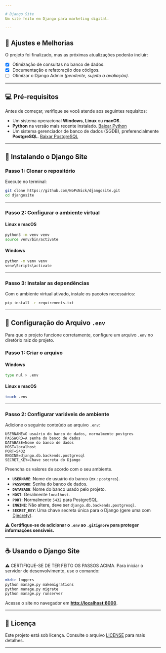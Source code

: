 ```yaml
---

# Django Site
Um site feito em Django para marketing digital.

---
```


## 🚧 **Ajustes e Melhorias**

O projeto foi finalizado, mas as próximas atualizações poderão incluir:

- [x] Otimização de consultas no banco de dados.  
- [x] Documentação e refatoração dos códigos.  
- [ ] Otimizar o Django Admin *(pendente, sujeito a avaliação).*  

---

## 💻 **Pré-requisitos**

Antes de começar, verifique se você atende aos seguintes requisitos:

- Um sistema operacional **Windows**, **Linux** ou **macOS**.
- **Python** na versão mais recente instalado. [Baixar Python](https://www.python.org/downloads/)  
- Um sistema gerenciador de banco de dados (SGDB), preferencialmente **PostgreSQL**. [Baixar PostgreSQL](https://www.postgresql.org/download/)  

---

## 🚀 **Instalando o Django Site**

### **Passo 1: Clonar o repositório**

Execute no terminal:  

```bash
git clone https://github.com/NoPsNick/djangosite.git
cd djangosite
```

---

### **Passo 2: Configurar o ambiente virtual**

#### **Linux e macOS**

```bash
python3 -m venv venv
source venv/bin/activate
```

#### **Windows**

```bash
python -m venv venv
venv\Scripts\activate
```

---

### **Passo 3: Instalar as dependências**

Com o ambiente virtual ativado, instale os pacotes necessários:  

```bash
pip install -r requirements.txt
```

---

## 🔐 **Configuração do Arquivo `.env`**

Para que o projeto funcione corretamente, configure um arquivo `.env` no diretório raiz do projeto.

### **Passo 1: Criar o arquivo**

#### **Windows**

```bash
type nul > .env
```

#### **Linux e macOS**

```bash
touch .env
```

---

### **Passo 2: Configurar variáveis de ambiente**

Adicione o seguinte conteúdo ao arquivo `.env`:

```env
USERNAME=O usuário do banco de dados, normalmente postgres
PASSWORD=A senha do banco de dados
DATABASE=Nome do banco de dados
HOST=localhost
PORT=5432
ENGINE=django.db.backends.postgresql
SECRET_KEY=Chave secreta do Django
```

Preencha os valores de acordo com o seu ambiente.

- **`USERNAME`**: Nome de usuário do banco (ex.: `postgres`).  
- **`PASSWORD`**: Senha do banco de dados.  
- **`DATABASE`**: Nome do banco usado pelo projeto.  
- **`HOST`**: Geralmente `localhost`.  
- **`PORT`**: Normalmente `5432` para PostgreSQL.  
- **`ENGINE`**: Não altere, deve ser `django.db.backends.postgresql`.  
- **`SECRET_KEY`**: Uma chave secreta única para o Django (gere uma com [Djecrety](https://djecrety.ir)).  

⚠️ **Certifique-se de adicionar o `.env` ao `.gitignore` para proteger informações sensíveis.**

---

## ☕ **Usando o Django Site**
⚠️ CERTIFIQUE-SE DE TER FEITO OS PASSOS ACIMA.
Para iniciar o servidor de desenvolvimento, use o comando:  

```bash
mkdir loggers
python manage.py makemigrations
python manage.py migrate
python manage.py runserver
```

Acesse o site no navegador em **[http://localhost:8000](http://localhost:8000)**.

---

## 📝 **Licença**

Este projeto está sob licença. Consulte o arquivo [LICENSE](LICENSE) para mais detalhes.

---

